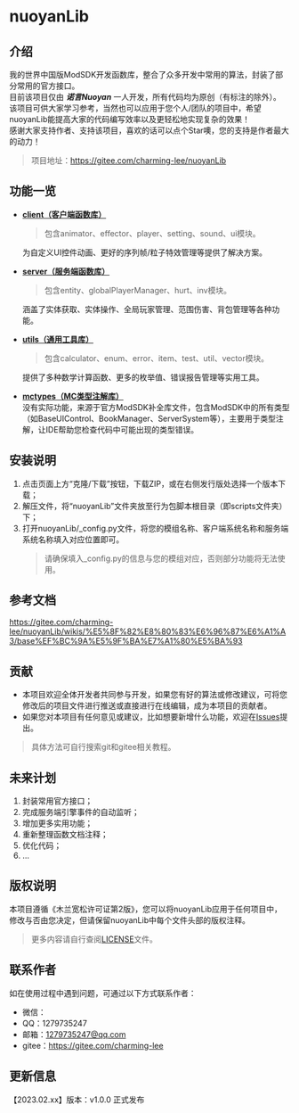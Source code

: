 # nuoyanLib

## 介绍

我的世界中国版ModSDK开发函数库，整合了众多开发中常用的算法，封装了部分常用的官方接口。  
目前该项目仅由 _**诺言Nuoyan**_ 一人开发，所有代码均为原创（有标注的除外）。  
该项目可供大家学习参考，当然也可以应用于您个人/团队的项目中，希望nuoyanLib能提高大家的代码编写效率以及更轻松地实现复杂的效果！  
感谢大家支持作者、支持该项目，喜欢的话可以点个Star噢，您的支持是作者最大的动力！  
> 项目地址：https://gitee.com/charming-lee/nuoyanLib

## 功能一览

- [**client（客户端函数库）**](/nuoyanLib/client)  
    > 包含animator、effector、player、setting、sound、ui模块。

    为自定义UI控件动画、更好的序列帧/粒子特效管理等提供了解决方案。


- [**server（服务端函数库）**](/nuoyanLib/server)  
    > 包含entity、globalPlayerManager、hurt、inv模块。

    涵盖了实体获取、实体操作、全局玩家管理、范围伤害、背包管理等各种功能。


- [**utils（通用工具库）**](/nuoyanLib/utils)  
  > 包含calculator、enum、error、item、test、util、vector模块。

  提供了多种数学计算函数、更多的枚举值、错误报告管理等实用工具。


- [**mctypes（MC类型注解库）**](/nuoyanLib/mctypes)  
  没有实际功能，来源于官方ModSDK补全库文件，包含ModSDK中的所有类型（如BaseUIControl、BookManager、ServerSystem等），主要用于类型注解，让IDE帮助您检查代码中可能出现的类型错误。

## 安装说明

1. 点击页面上方“克隆/下载”按钮，下载ZIP，或在右侧发行版处选择一个版本下载；
2. 解压文件，将“nuoyanLib”文件夹放至行为包脚本根目录（即scripts文件夹）下；
3. 打开nuoyanLib/_config.py文件，将您的模组名称、客户端系统名称和服务端系统名称填入对应位置即可。  
    > 请确保填入_config.py的信息与您的模组对应，否则部分功能将无法使用。

## 参考文档

https://gitee.com/charming-lee/nuoyanLib/wikis/%E5%8F%82%E8%80%83%E6%96%87%E6%A1%A3/base%EF%BC%9A%E5%9F%BA%E7%A1%80%E5%BA%93  

## 贡献

- 本项目欢迎全体开发者共同参与开发，如果您有好的算法或修改建议，可将您修改后的项目文件进行推送或直接进行在线编辑，成为本项目的贡献者。
- 如果您对本项目有任何意见或建议，比如想要新增什么功能，欢迎在[Issues](https://gitee.com/charming-lee/nuoyanLib/issues)提出。
> 具体方法可自行搜索git和gitee相关教程。

## 未来计划

1. 封装常用官方接口；
2. 完成服务端引擎事件的自动监听；
3. 增加更多实用功能；
4. 重新整理函数文档注释；
5. 优化代码；
6. ...

## 版权说明

本项目遵循《木兰宽松许可证第2版》，您可以将nuoyanLib应用于任何项目中，修改与否由您决定，但请保留nuoyanLib中每个文件头部的版权注释。
> 更多内容请自行查阅[LICENSE](/LICENSE)文件。

## 联系作者

如在使用过程中遇到问题，可通过以下方式联系作者：  
- 微信：
- QQ：1279735247
- 邮箱：1279735247@qq.com
- gitee：https://gitee.com/charming-lee

## 更新信息

【2023.02.xx】版本：v1.0.0 正式发布